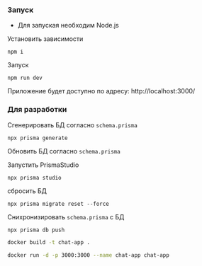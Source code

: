 ### Запуск

- Для запуская необходим Node.js

Установить зависимости

```
npm i
```

Запуск

```
npm run dev
```

Приложение будет доступно по адресу:
http://localhost:3000/

### Для разработки

Сгенерировать БД согласно `schema.prisma`

```bash
npx prisma generate

```

Обновить БД согласно `schema.prisma`

Запустить PrismaStudio

```
npx prisma studio
```

сбросить БД

```
npx prisma migrate reset --force
```

Снихронизировать `schema.prisma` с БД

```
npx prisma db push
```

```bash
docker build -t chat-app .
```

```bash
docker run -d -p 3000:3000 --name chat-app chat-app
```
